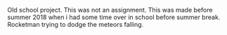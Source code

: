 Old school project. This was not an assignment. This was made before summer 2018 when i had some time over in school before summer break.
Rocketman trying to dodge the meteors falling.
